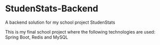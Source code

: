 # StudenStats-Backend
A backend solution for my school project StudenStats

This is my final school project where the following technologies are used:
Spring Boot, Redis and MySQL

